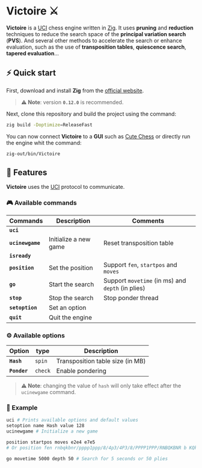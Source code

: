 # Victoire ⚔️

**Victoire** is a [UCI](https://github.com/nomemory/uci-protocol-specification) chess engine written in [Zig](https://ziglang.org/). It uses **pruning** and **reduction** techniques to reduce the search space of the **principal variation search** (**PVS**). And several other methods to accelerate the search or enhance evaluation, such as the use of **transposition tables**, **quiescence search**, **tapered evaluation**...

## ⚡️ Quick start

First, download and install **Zig** from the [official website](https://ziglang.org/download/).

> **⚠️ Note**: version **`0.12.0`** is recommended.

Next, clone this repository and build the project using the command:

```bash
zig build -Doptimize=ReleaseFast
```

You can now connect **Victoire** to a **GUI** such as [Cute Chess](https://github.com/cutechess/cutechess) or directly run the engine whit the command:

```bash
zig-out/bin/Victoire
```

## 🌟 Features

**Victoire** uses the [UCI](https://github.com/nomemory/uci-protocol-specification) protocol to communicate.

### 🎮 Available commands

| **Commands**     | **Description**       | **Comments**                                      |
|------------------|-----------------------|---------------------------------------------------|
| **`uci`**        |                       |                                                   |
| **`ucinewgame`** | Initialize a new game | Reset transposition table                         |
| **`isready`**    |                       |                                                   |
| **`position`**   | Set the position      | Support `fen`, `startpos` and `moves`             |
| **`go`**         | Start the search      | Support `movetime` (in ms) and `depth` (in plies) |
| **`stop`**       | Stop the search       | Stop ponder thread                                |
| **`setoption`**  | Set an option         |                                                   |
| **`quit`**       | Quit the engine       |                                                   |

### ⚙️ Available options

| **Option**   | **type** | **Description**                  |
|--------------|----------|----------------------------------|
| **`Hash`**   | `spin`   | Transposition table size (in MB) |
| **`Ponder`** | `check`  | Enable pondering                 |

> **⚠️ Note**: changing the value of `hash` will only take effect after the `ucinewgame` command.

### 📝 Example

```bash
uci # Prints available options and default values
setoption name Hash value 128
ucinewgame # Initialize a new game

position startpos moves e2e4 e7e5
# Or position fen rnbqkbnr/pppp1ppp/8/4p3/4P3/8/PPPP1PPP/RNBQKBNR b KQkq -

go movetime 5000 depth 50 # Search for 5 seconds or 50 plies
```
